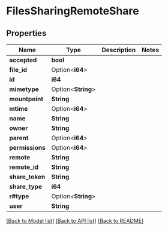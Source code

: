 # FilesSharingRemoteShare

## Properties

Name | Type | Description | Notes
------------ | ------------- | ------------- | -------------
**accepted** | **bool** |  | 
**file_id** | Option<**i64**> |  | 
**id** | **i64** |  | 
**mimetype** | Option<**String**> |  | 
**mountpoint** | **String** |  | 
**mtime** | Option<**i64**> |  | 
**name** | **String** |  | 
**owner** | **String** |  | 
**parent** | Option<**i64**> |  | 
**permissions** | Option<**i64**> |  | 
**remote** | **String** |  | 
**remote_id** | **String** |  | 
**share_token** | **String** |  | 
**share_type** | **i64** |  | 
**r#type** | Option<**String**> |  | 
**user** | **String** |  | 

[[Back to Model list]](../README.md#documentation-for-models) [[Back to API list]](../README.md#documentation-for-api-endpoints) [[Back to README]](../README.md)


